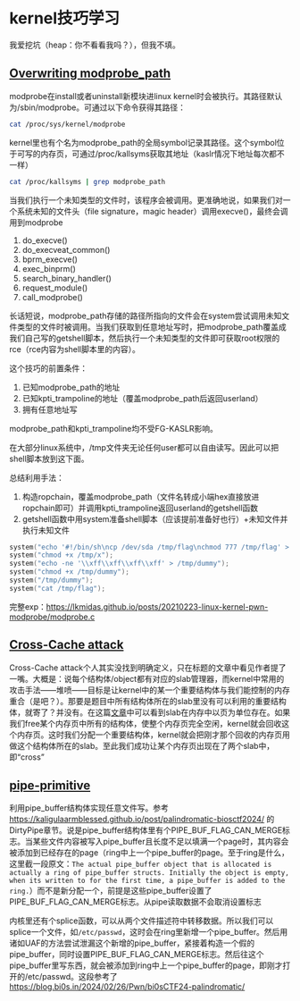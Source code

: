# kernel技巧学习

我爱挖坑（heap：你不看看我吗？），但我不填。

## [Overwriting modprobe_path](https://lkmidas.github.io/posts/20210223-linux-kernel-pwn-modprobe/)

modprobe在install或者uninstall新模块进linux kernel时会被执行。其路径默认为/sbin/modprobe。可通过以下命令获得其路径：
```sh
cat /proc/sys/kernel/modprobe
```
kernel里也有个名为modprobe_path的全局symbol记录其路径。这个symbol位于可写的内存页，可通过/proc/kallsyms获取其地址（kaslr情况下地址每次都不一样）
```sh
cat /proc/kallsyms | grep modprobe_path
```
当我们执行一个未知类型的文件时，该程序会被调用。更准确地说，如果我们对一个系统未知的文件头（file signature，magic header）调用execve()，最终会调用到modprobe
1. do_execve()
2. do_execveat_common()
3. bprm_execve()
4. exec_binprm()
5. search_binary_handler()
6. request_module()
7. call_modprobe()

长话短说，modprobe_path存储的路径所指向的文件会在system尝试调用未知文件类型的文件时被调用。当我们获取到任意地址写时，把modprobe_path覆盖成我们自己写的getshell脚本，然后执行一个未知类型的文件即可获取root权限的rce（rce内容为shell脚本里的内容）。

这个技巧的前置条件：
1. 已知modprobe_path的地址
2. 已知kpti_trampoline的地址（覆盖modprobe_path后返回userland）
3. 拥有任意地址写

modprobe_path和kpti_trampoline均不受FG-KASLR影响。

在大部分linux系统中，/tmp文件夹无论任何user都可以自由读写。因此可以把shell脚本放到这下面。

总结利用手法：
1. 构造ropchain，覆盖modprobe_path（文件名转成小端hex直接放进ropchain即可）并调用kpti_trampoline返回userland的getshell函数
2. getshell函数中用system准备shell脚本（应该提前准备好也行）+未知文件并执行未知文件
```c
system("echo '#!/bin/sh\ncp /dev/sda /tmp/flag\nchmod 777 /tmp/flag' > /tmp/x");
system("chmod +x /tmp/x");
system("echo -ne '\\xff\\xff\\xff\\xff' > /tmp/dummy");
system("chmod +x /tmp/dummy");
system("/tmp/dummy");
system("cat /tmp/flag");
```
完整exp：https://lkmidas.github.io/posts/20210223-linux-kernel-pwn-modprobe/modprobe.c

## [Cross-Cache attack](https://xz.aliyun.com/t/12898)

Cross-Cache attack个人其实没找到明确定义，只在标题的文章中看见作者提了一嘴。大概是：说每个结构体/object都有对应的slab管理器，而kernel中常用的攻击手法——堆喷——目标是让kernel中的某一个重要结构体与我们能控制的内存重合（是吧？）。那要是题目中所有结构体所在的slab里没有可以利用的重要结构体，就寄了？并没有。在这篇[文章](https://brieflyx.me/2020/heap/linux-kernel-slab-101/)中可以看到slab在内存中以页为单位存在。如果我们free某个内存页中所有的结构体，使整个内存页完全空闲，kernel就会回收这个内存页。这时我们分配一个重要结构体，kernel就会把刚才那个回收的内存页用做这个结构体所在的slab。至此我们成功让某个内存页出现在了两个slab中，即“cross”

## [pipe-primitive](https://github.com/veritas501/pipe-primitive)
利用pipe_buffer结构体实现任意文件写。参考 https://kaligulaarmblessed.github.io/post/palindromatic-biosctf2024/ 的DirtyPipe章节。说是pipe_buffer结构体里有个PIPE_BUF_FLAG_CAN_MERGE标志。当某些文件内容被写入pipe_buffer且长度不足以填满一个page时，其内容会被添加到已经存在的page（ring中上一个pipe_buffer的page。至于ring是什么，这里截一段原文：`The actual pipe_buffer object that is allocated is actually a ring of pipe_buffer structs. Initially the object is empty, when its written to for the first time, a pipe_buffer is added to the ring.`）而不是新分配一个，前提是这些pipe_buffer设置了PIPE_BUF_FLAG_CAN_MERGE标志。从pipe读取数据不会取消设置标志

内核里还有个splice函数，可以从两个文件描述符中转移数据。所以我们可以splice一个文件，如`/etc/passwd`，这时会在ring里新增一个pipe_buffer。然后用诸如UAF的方法尝试泄漏这个新增的pipe_buffer，紧接着构造一个假的pipe_buffer，同时设置PIPE_BUF_FLAG_CAN_MERGE标志。然后往这个pipe_buffer里写东西，就会被添加到ring中上一个pipe_buffer的page，即刚才打开的/etc/passwd。这段参考了 https://blog.bi0s.in/2024/02/26/Pwn/bi0sCTF24-palindromatic/